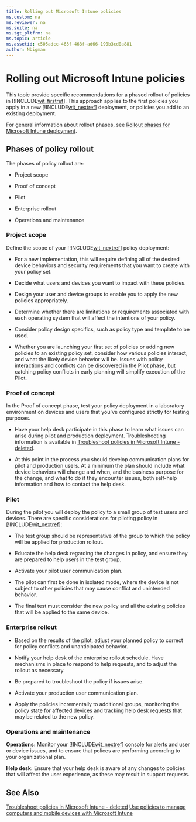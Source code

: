 ```yaml
---
title: Rolling out Microsoft Intune policies
ms.custom: na
ms.reviewer: na
ms.suite: na
ms.tgt_pltfrm: na
ms.topic: article
ms.assetid: c505adcc-463f-463f-ad66-190b3cd0a881
author: Nbigman
---
```

# Rolling out Microsoft Intune policies
This topic provide specific recommendations for a phased rollout of policies in [!INCLUDE[wit_firstref](../Token/wit_firstref_md.md)]. This approach applies to the first policies you apply in a new [!INCLUDE[wit_nextref](../Token/wit_nextref_md.md)] deployment, or policies you add to an existing deployment.

For general information about rollout phases, see [Rollout phases for Microsoft Intune deployment](../Topic/Rollout_phases_for_Microsoft_Intune_deployment.md).

## Phases of policy rollout
The phases of policy rollout are:

-   Project scope

-   Proof of concept

-   Pilot

-   Enterprise rollout

-   Operations and maintenance

### Project scope
Define the scope of your [!INCLUDE[wit_nextref](../Token/wit_nextref_md.md)] policy deployment:

-   For a new implementation, this will require defining all of the desired device behaviors and security requirements that you want to create with your policy set.

-   Decide what users and devices  you want to impact with these policies.

-   Design your user and device groups to enable you to apply the new policies appropriately.

-   Determine whether  there are limitations or requirements associated with each operating system that will affect the intentions of your policy.

-   Consider policy design specifics, such as policy type and template to be used.

-   Whether you are launching your first set of policies or adding new policies to an existing policy set, consider how various policies interact, and what the likely device behavior will be. Issues with policy interactions and conflicts can be discovered in the Pilot phase, but catching policy conflicts in early planning will simplify execution of the Pilot.

### Proof of concept
In the Proof of concept phase, test your policy deployment in a laboratory environment on devices and users that you've configured strictly for testing purposes.

-   Have your help desk participate in this phase to learn what issues can arise during pilot and production deployment.  Troubleshooting information is available in [Troubleshoot policies in Microsoft Intune - deleted](../Topic/Troubleshoot_policies_in_Microsoft_Intune_-_deleted.md).

-   At this point in the process you should develop communication plans for pilot and production users. At a minimum the plan should include  what device behaviors will change and when, and the business purpose for the change, and what to do if they encounter issues, both self-help information and how to contact the help desk.

### Pilot
During the pilot you will deploy the policy to a small group of test users and devices. There are specific considerations for piloting policy in [!INCLUDE[wit_nextref](../Token/wit_nextref_md.md)]:

-   The test  group should be representative of the group to which the policy will be applied for production rollout.

-   Educate the help desk  regarding the changes in policy, and ensure they are prepared to help users in the test group.

-   Activate your pilot user communication plan.

-   The pilot can first be done in isolated mode, where the device is not subject to other policies that may cause conflict and unintended behavior.

-   The final test must consider the new policy and all the existing policies that will be applied to the same device.

### Enterprise rollout

-   Based on the results of the pilot, adjust your planned policy to correct for policy conflicts and unanticipated behavior.

-   Notify your help desk of the enterprise rollout schedule. Have mechanisms in place to respond to help requests, and to adjust the rollout as necessary.

-   Be prepared to troubleshoot the policy if issues arise.

-   Activate your production user communication plan.

-   Apply the policies incrementally to additional groups, monitoring the policy state for affected devices and tracking help desk requests that may be related to the new policy.

### Operations and maintenance
**Operations:** Monitor your [!INCLUDE[wit_nextref](../Token/wit_nextref_md.md)] console for alerts and user or device issues, and to ensure that polices are performing according to your organizational plan.

**Help desk:** Ensure that your help desk is aware of any changes to policies that will affect the user experience, as these may result in support requests.

## See Also
[Troubleshoot policies in Microsoft Intune - deleted](../Topic/Troubleshoot_policies_in_Microsoft_Intune_-_deleted.md)
[Use policies to manage computers and mobile devices with Microsoft Intune](../Topic/Use_policies_to_manage_computers_and_mobile_devices_with_Microsoft_Intune.md)

